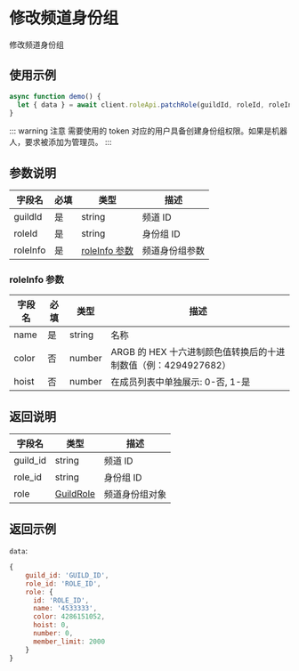 # 修改频道身份组

修改频道身份组

## 使用示例

```javascript
async function demo() {
  let { data } = await client.roleApi.patchRole(guildId, roleId, roleInfo);
}
```

::: warning 注意
需要使用的 token 对应的用户具备创建身份组权限。如果是机器人，要求被添加为管理员。
:::

## 参数说明

| 字段名   | 必填 | 类型                            | 描述           |
| -------- | ---- | ------------------------------- | -------------- |
| guildId  | 是   | string                          | 频道 ID        |
| roleId   | 是   | string                          | 身份组 ID      |
| roleInfo | 是   | [roleInfo 参数](#roleInfo-参数) | 频道身份组参数 |

### roleInfo 参数

| 字段名 | 必填 | 类型   | 描述                                                           |
| ------ | ---- | ------ | -------------------------------------------------------------- |
| name   | 是   | string | 名称                                                           |
| color  | 否   | number | ARGB 的 HEX 十六进制颜色值转换后的十进制数值（例：4294927682） |
| hoist  | 否   | number | 在成员列表中单独展示: 0-否, 1-是                               |

## 返回说明

| 字段名   | 类型                       | 描述           |
| -------- | -------------------------- | -------------- |
| guild_id | string                     | 频道 ID        |
| role_id  | string                     | 身份组 ID      |
| role     | [GuildRole](role_model.md) | 频道身份组对象 |

## 返回示例

`data`:

```js
{
    guild_id: 'GUILD_ID',
    role_id: 'ROLE_ID',
    role: {
      id: 'ROLE_ID',
      name: '4533333',
      color: 4286151052,
      hoist: 0,
      number: 0,
      member_limit: 2000
    }
}
```
